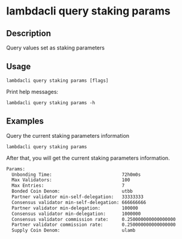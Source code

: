 # lambdacli query staking params

## Description

Query values set as staking parameters

## Usage

```
lambdacli query staking params [flags]
```

Print help messages:
```
lambdacli query staking params -h
```

## Examples

Query the current staking parameters information
```
lambdacli query staking params
```

After that, you will get the current staking parameters information.

```txt
Params:
  Unbonding Time:                          72h0m0s
  Max Validators:                          100
  Max Entries:                             7
  Bonded Coin Denom:                       utbb
  Partner validator min-self-delegation:   33333333
  Consensus validator min-self-delegation: 666666666
  Partner validator min-delegation:   	   100000
  Consensus validator min-delegation:      1000000
  Consensus validator commission rate:     0.250000000000000000
  Partner validator commission rate:       0.250000000000000000
  Supply Coin Denom:                       ulamb
```